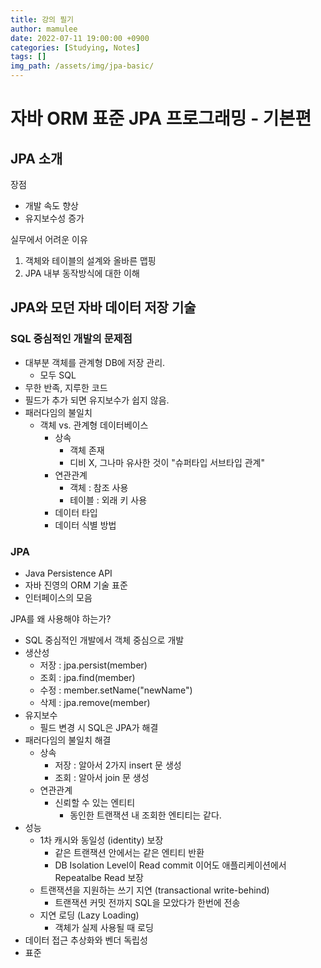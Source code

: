 ```yaml
---
title: 강의 필기 
author: mamulee
date: 2022-07-11 19:00:00 +0900
categories: [Studying, Notes]
tags: []
img_path: /assets/img/jpa-basic/
---
```


# 자바 ORM 표준 JPA 프로그래밍 - 기본편

## JPA 소개

장점
- 개발 속도 향상
- 유지보수성 증가

실무에서 어려운 이유
1. 객체와 테이블의 설계와 올바른 맵핑
2. JPA 내부 동작방식에 대한 이해


## JPA와 모던 자바 데이터 저장 기술

### SQL 중심적인 개발의 문제점
- 대부분 객체를 관계형 DB에 저장 관리.
  - 모두 SQL
- 무한 반족, 지루한 코드
- 필드가 추가 되면 유지보수가 쉽지 않음.
- 패러다임의 불일치
  - 객체 vs. 관계형 데이터베이스
    - 상속
      - 객체 존재
      - 디비 X, 그나마 유사한 것이 "슈퍼타입 서브타입 관계"
    - 연관관계
      - 객체 : 참조 사용
      - 테이블 : 외래 키 사용
    - 데이터 타입
    - 데이터 식별 방법

### JPA
- Java Persistence API
- 자바 진영의 ORM 기술 표준
- 인터페이스의 모음

JPA를 왜 사용해야 하는가?
- SQL 중심적인 개발에서 객체 중심으로 개발
- 생산성
  - 저장 : jpa.persist(member)
  - 조회 : jpa.find(member)
  - 수정 : member.setName("newName")
  - 삭제 : jpa.remove(member)
- 유지보수
  - 필드 변경 시 SQL은 JPA가 해결
- 패러다임의 불일치 해결
  - 상속
    - 저장 : 알아서 2가지 insert 문 생성
    - 조회 : 알아서 join 문 생성
  - 연관관계
    - 신뢰할 수 있는 엔티티
      - 동인한 트랜잭션 내 조회한 엔티티는 같다.
- 성능
  - 1차 캐시와 동일성 (identity) 보장
    - 같은 트랜잭션 안에서는 같은 엔티티 반환
    - DB Isolation Level이 Read commit 이어도 애플리케이션에서 Repeatalbe Read 보장
  - 트랜잭션을 지원하는 쓰기 지연 (transactional write-behind)
    - 트랜잭션 커밋 전까지 SQL을 모았다가 한번에 전송
  - 지연 로딩 (Lazy Loading)
    - 객체가 실제 사용될 때 로딩
- 데이터 접근 추상화와 벤더 독립성
- 표준
